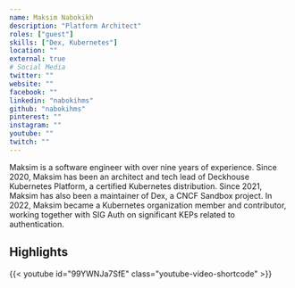 ```yaml
---
name: Maksim Nabokikh
description: "Platform Architect"
roles: ["guest"]
skills: ["Dex, Kubernetes"]
location: ""
external: true
# Social Media 
twitter: ""
website: ""
facebook: ""
linkedin: "nabokihms"
github: "nabokihms"
pinterest: ""
instagram: ""
youtube: ""
twitch: ""
---
```


<!-- markdownlint-disable-next-line MD041-->
Maksim is a software engineer with over nine years of experience. Since 2020, Maksim has been an architect and tech lead of Deckhouse Kubernetes Platform, a certified Kubernetes distribution. Since 2021, Maksim has also been a maintainer of Dex, a CNCF Sandbox project. In 2022, Maksim became a Kubernetes organization member and contributor, working together with SIG Auth on significant KEPs related to authentication. 

<!--more-->
## Highlights

{{< youtube id="99YWNJa7SfE" class="youtube-video-shortcode" >}}

